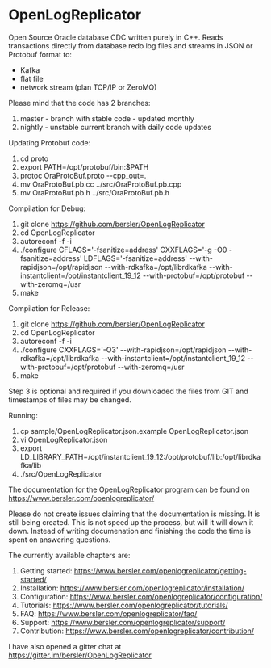 # OpenLogReplicator
Open Source Oracle database CDC written purely in C++. Reads transactions directly from database redo log files and streams in JSON or Protobuf format to:
* Kafka
* flat file
* network stream (plan TCP/IP or ZeroMQ)

Please mind that the code has 2 branches:
1. master - branch with stable code - updated monthly
2. nightly - unstable current branch with daily code updates

Updating Protobuf code:
1. cd proto
2. export PATH=/opt/protobuf/bin:$PATH
3. protoc OraProtoBuf.proto --cpp_out=.
4. mv OraProtoBuf.pb.cc ../src/OraProtoBuf.pb.cpp
5. mv OraProtoBuf.pb.h ../src/OraProtoBuf.pb.h

Compilation for Debug:
1. git clone https://github.com/bersler/OpenLogReplicator
2. cd OpenLogReplicator
3. autoreconf -f -i
4. ./configure CFLAGS='-fsanitize=address' CXXFLAGS='-g -O0 -fsanitize=address' LDFLAGS='-fsanitize=address' --with-rapidjson=/opt/rapidjson --with-rdkafka=/opt/librdkafka --with-instantclient=/opt/instantclient_19_12 --with-protobuf=/opt/protobuf --with-zeromq=/usr
5. make

Compilation for Release:
1. git clone https://github.com/bersler/OpenLogReplicator
2. cd OpenLogReplicator
3. autoreconf -f -i
4. ./configure CXXFLAGS='-O3' --with-rapidjson=/opt/rapidjson --with-rdkafka=/opt/librdkafka --with-instantclient=/opt/instantclient_19_12 --with-protobuf=/opt/protobuf --with-zeromq=/usr
5. make

Step 3 is optional and required if you downloaded the files from GIT and timestamps of files may be changed.

Running:
1. cp sample/OpenLogReplicator.json.example OpenLogReplicator.json
2. vi OpenLogReplicator.json
3. export LD_LIBRARY_PATH=/opt/instantclient_19_12:/opt/protobuf/lib:/opt/librdkafka/lib
4. ./src/OpenLogReplicator

The documentation for the OpenLogReplicator program can be found on https://www.bersler.com/openlogreplicator/

Please do not create issues claiming that the documentation is missing. It is still being created. This is not speed up the process, but will it will down it down. Instead of writing documenation and finishing the code the time is spent on answering questions.

The currently available chapters are:

1. Getting started: https://www.bersler.com/openlogreplicator/getting-started/
2. Installation: https://www.bersler.com/openlogreplicator/installation/
3. Configuration: https://www.bersler.com/openlogreplicator/configuration/
4. Tutorials: https://www.bersler.com/openlogreplicator/tutorials/
5. FAQ: https://www.bersler.com/openlogreplicator/faq/
6. Support: https://www.bersler.com/openlogreplicator/support/
7. Contribution: https://www.bersler.com/openlogreplicator/contribution/

I have also opened a gitter chat at https://gitter.im/bersler/OpenLogReplicator
